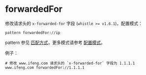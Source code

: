 # forwardedFor

修改请求头的 `x-forwarded-for` 字段 (`whistle >= v1.6.1`)，配置模式：

	pattern forwardedFor://ip

pattern 参见 [匹配方式](#pattern)，更多模式请参考 [配置模式](#mode)。

例子：

	# 修改 www.ifeng.com 请求头的 `x-forwarded-for` 字段为 1.1.1.1
	www.ifeng.com forwardedFor://1.1.1.1
